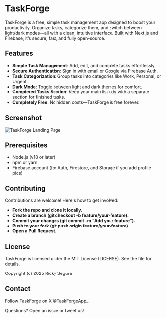 # TaskForge

TaskForge is a free, simple task management app designed to boost your productivity. Organize tasks, categorize them, and switch between light/dark modes—all with a clean, intuitive interface. Built with Next.js and Firebase, it’s secure, fast, and fully open-source.

## Features

- **Simple Task Management**: Add, edit, and complete tasks effortlessly.
- **Secure Authentication**: Sign in with email or Google via Firebase Auth.
- **Task Categorization**: Group tasks into categories like Work, Personal, or Urgent.
- **Dark Mode**: Toggle between light and dark themes for comfort.
- **Completed Tasks Section**: Keep your main list tidy with a separate section for finished tasks.
- **Completely Free**: No hidden costs—TaskForge is free forever.

## Screenshot

![TaskForge Landing Page](public/screenshots/taskforge-desktop.png)

## Prerequisites

- Node.js (v18 or later)
- npm or yarn
- Firebase account (for Auth, Firestore, and Storage if you add profile pics)

## Contributing

Contributions are welcome! Here's how to get involved:

- **Fork the repo and clone it locally.**
- **Create a branch (git checkout -b feature/your-feature).**
- **Commit your changes (git commit -m "Add your feature").**
- **Push to your fork (git push origin feature/your-feature).**
- **Open a Pull Request.**

## License

TaskForge is licensed under the MIT License (LICENSE). See the file for details.

Copyright (c) 2025 Ricky Segura

## Contact

Follow TaskForge on X @TaskForgeApp_

Questions? Open an issue or tweet us!